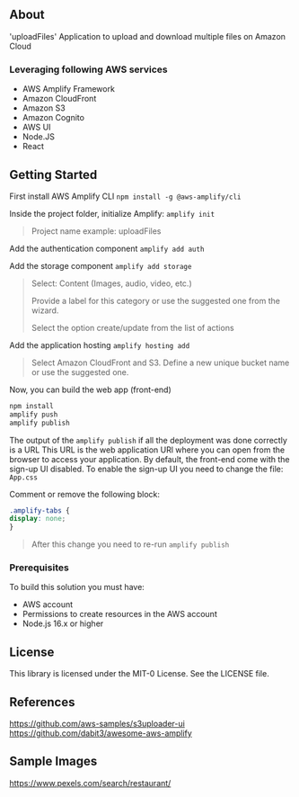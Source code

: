 ## About
'uploadFiles' Application to upload and download multiple files on Amazon Cloud

### Leveraging following AWS services 

- AWS Amplify Framework
- Amazon CloudFront
- Amazon S3
- Amazon Cognito
- AWS UI
- Node.JS
- React

## Getting Started

First install AWS Amplify CLI
`npm install -g @aws-amplify/cli`

Inside the project folder, initialize Amplify:
`amplify init`
> Project name example: uploadFiles

Add the authentication component
`amplify add auth`

Add the storage component
`amplify add storage`

> Select: Content (Images, audio, video, etc.)
> 
> Provide a label for this category or use the suggested one from the wizard.
>
> Select the option create/update from the list of actions

Add the application hosting
`amplify hosting add`

> Select Amazon CloudFront and S3. Define a new unique bucket name or use the suggested one.

Now, you can build the web app (front-end)

```bash
npm install
amplify push
amplify publish
```

The output of the `amplify publish` if all the deployment was done correctly is a URL
This URL is the web application URl where you can open from the browser to access your application.
By default, the front-end come with the sign-up UI disabled. To enable the sign-up UI you need to change the file: `App.css`

Comment or remove the following block:

```css
.amplify-tabs {
display: none;
}
```
> After this change you need to re-run `amplify publish`


### Prerequisites

To build this solution you must have:
- AWS account
- Permissions to create resources in the AWS account
- Node.js 16.x or higher

## License

This library is licensed under the MIT-0 License. See the LICENSE file.

## References
https://github.com/aws-samples/s3uploader-ui
https://github.com/dabit3/awesome-aws-amplify

## Sample Images
https://www.pexels.com/search/restaurant/
